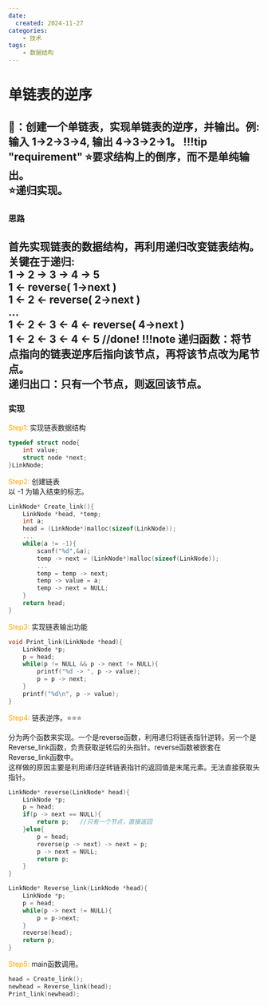 ```yaml
---
date:
  created: 2024-11-27
categories: 
    - 技术
tags:
    - 数据结构
---
```

# 单链表的逆序

🧪：创建一个单链表，实现单链表的逆序，并输出。例:输入 1->2->3->4, 输出 4->3->2->1。 
!!!tip "requirement"
    :star:要求结构上的倒序，而不是单纯输出。  
    :star:递归实现。
---
### 思路
首先实现链表的数据结构，再利用递归改变链表结构。关键在于递归:  
1 -> 2 -> 3 -> 4 -> 5  
1 <- reverse( 1->next )  
1 <- 2 <- reverse( 2->next )  
...  
1 <- 2 <- 3 <- 4 <- reverse( 4->next )  
1 <- 2 <- 3 <- 4 <- 5 //done!
!!!note
    递归函数：将节点指向的链表逆序后指向该节点，再将该节点改为尾节点。  
    递归出口：只有一个节点，则返回该节点。  
---
### 实现
<font color = 'orange'>Step1: </font>实现链表数据结构
```c
typedef struct node{
    int value;
    struct node *next;
}LinkNode;
```
<font color = 'orange'>Step2: </font>创建链表  
以 -1 为输入结束的标志。

```c
LinkNode* Create_link(){
    LinkNode *head, *temp;
    int a;
    head = (LinkNode*)malloc(sizeof(LinkNode));
    ...
    while(a != -1){
        scanf("%d",&a);
        temp -> next = (LinkNode*)malloc(sizeof(LinkNode));
        ...
        temp = temp -> next;
        temp -> value = a;
        temp -> next = NULL;
    }
    return head;
}
```
<font color = 'orange'>Step3: </font>实现链表输出功能

```c
void Print_link(LinkNode *head){
    LinkNode *p;
    p = head;
    while(p != NULL && p -> next != NULL){
        printf("%d -> ", p -> value);
        p = p -> next;
    }
    printf("%d\n", p -> value);
}
```
<font color = 'orange'>Step4: </font>链表逆序。:star::star::star:  

分为两个函数来实现。一个是reverse函数，利用递归将链表指针逆转。另一个是Reverse_link函数，负责获取逆转后的头指针。reverse函数被嵌套在Reverse_link函数中。  
这样做的原因主要是利用递归逆转链表指针的返回值是末尾元素。无法直接获取头指针。
```c hl_lines="7 8 9"
LinkNode* reverse(LinkNode* head){
    LinkNode *p;
    p = head;
    if(p -> next == NULL){
        return p;   //只有一个节点，直接返回
    }else{
        p = head;
        reverse(p -> next) -> next = p;
        p -> next = NULL;
        return p;
    }
}
```
```c
LinkNode* Reverse_link(LinkNode *head){
    LinkNode *p;
    p = head;
    while(p -> next != NULL){
        p = p->next;
    }
    reverse(head);
    return p;
}
```
<font color = 'orange'>Step5: </font>main函数调用。

```c
head = Create_link();
newhead = Reverse_link(head);
Print_link(newhead);
```